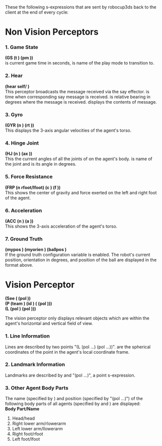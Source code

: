 These the following s-expressions that are sent by robocup3ds back to the client at the end of every cycle:

# Non Vision Perceptors #
### 1. Game State  
**(GS (t <time>) (pm <playmode>))**  
<time> is current game time in seconds, <playmode> is name of the play mode to transition to.

### 2. Hear
**(hear <time> self/<direction> <message>)**  
This perceptor broadcasts the message received via the say effector. <time> is time when corresponding say message is received. <direction> is relative bearing in degrees where the message is received. <message> displays the contents of message. 

### 3. Gyro  
**(GYR (n <name>) (rt <x> <y> <z>))**  
This displays the 3-axis angular velocities of the agent's torso.

### 4. Hinge Joint  
**(HJ (n <name>) (ax <ax>))**  
This the current angles of all the joints of on the agent's body. <name> is name of the joint and <ax> is its angle in degrees. 

### 5. Force Resistance  
**(FRP (n rfoot/lfoot) (c <px> <py> <pz>) (f <fx> <fy> <fz>))**  
This shows the center of gravity and force exerted on the left and right foot of the agent.

### 6. Acceleration  
**(ACC (n <name>) (a <x> <y> <z>))**  
This shows the 3-axis acceleration of the agent's torso.  

### 7. Ground Truth
**(mypos <x> <y> <z>) (myorien <yaw>) (ballpos <x> <y> <z>)**  
If the ground truth configuration variable is enabled. The robot's current position, orientation in degrees, and position of the ball are displayed in the format above.  

# Vision Perceptor #
**(See (<name> (pol <distance> <angle1> <angle2>))  
(P (team <teamname>) (id <unum>) (<bodypart> (pol <distance> <angle1> <angle2>)))  
(L (pol <distance> <angle1> <angle2>) (pol <distance> <angle1> <angle2>)))** 

The vision perceptor only displays relevant objects which are within the agent's horizontal and vertical field of view.  

### 1. Line Information  
Lines are described by two points "(L (pol ...) (pol ...))". <distance> <angle1> <angle2> are the spherical coordinates of the point in the agent's local coordinate frame. 

### 2. Landmark Information
Landmarks are described by <name> and "(pol ...)", a point s-expression.  

### 3. Other Agent Body Parts  
The name (specified by <bodypart>) and position (specified by "(pol ...)") of the following body parts of all agents (specified by <unum> and <teamname>) are displayed:  
**Body Part/Name**  
1. Head/head  
2. Right lower arm/rlowerarm  
3. Left lower arm/llowerarm  
4. Right foot/rfoot  
5. Left foot/lfoot  